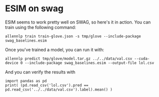 # ESIM on swag

ESIM seems to work pretty well on SWAG, so here's it in action. You can train using the following command:

```
allennlp train train-glove.json -s tmp/glove --include-package swag_baselines.esim
```

Once you've trained a model, you can run it with:

```
allennlp predict tmp/glove/model.tar.gz ../../data/val.csv --cuda-device 0 --include-package swag_baselines.esim --output-file lol.csv
```

And you can verify the results with

```
import pandas as pd
print( (pd.read_csv('lol.csv').pred == pd.read_csv('../../data/val.csv').label).mean() )
```
